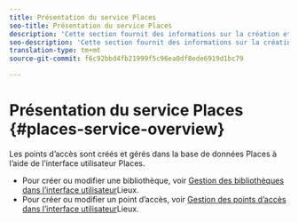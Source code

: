 ```yaml
---
title: Présentation du service Places
seo-title: Présentation du service Places
description: 'Cette section fournit des informations sur la création et l’utilisation des points d’intérêt (POI). '
seo-description: 'Cette section fournit des informations sur la création et l’utilisation des points d’intérêt (POI).  '
translation-type: tm+mt
source-git-commit: f6c92bbd4fb21999f5c96ea0df8ede6919d1bc79

---
```



# Présentation du service Places {#places-service-overview}

Les points d’accès sont créés et gérés dans la base de données Places à l’aide de l’interface utilisateur Places.

* Pour créer ou modifier une bibliothèque, voir [Gestion des bibliothèques dans l’interface utilisateur](/help/poi-mgmt-ui/manage-libraries-in-the-places-ui.md)Lieux.
* Pour créer ou modifier un point d’accès, voir [Gestion des points d’accès dans l’interface utilisateur](/help/poi-mgmt-ui/managing-pois-in-the-places-ui.md)Lieux.
